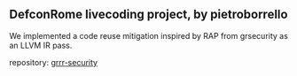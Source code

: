 ## DefconRome livecoding project, by pietroborrello

We implemented a code reuse mitigation inspired by RAP from grsecurity as an LLVM IR pass.

repository: [grrr-security](https://github.com/DefconRome/grrr-security)